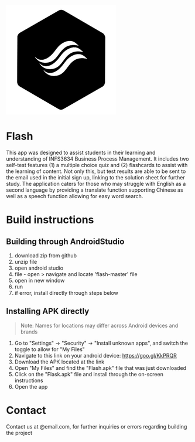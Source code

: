 ![alt text](https://raw.githubusercontent.com/z5075822/flash/master/app/src/main/res/drawable-mdpi/logo.png)

# Flash
This app was designed to assist students in their learning and understanding of INFS3634 Business Process Management. It includes two self-test features (1) a multiple choice quiz and (2) flashcards to assist with the learning of content. Not only this, but test results are able to be sent to the email used in the initial sign up, linking to the solution sheet for further study. The application caters for those who may struggle with English as a second language by providing a translate function supporting Chinese as well as a speech function allowing for easy word search. 

# Build instructions
## Building through AndroidStudio
1) download zip from github
2) unzip file
3) open android studio 
4) file - open > navigate and locate 'flash-master' file
5) open in new window
6) run
7) if error, install directly through steps below

## Installing APK directly
> Note: Names for locations may differ across Android devices and brands
1) Go to "Settings" -> "Security" -> "Install unknown apps", and switch the toggle to allow for "My Files"
2) Navigate to this link on your android device: https://goo.gl/KkPRQR
3) Download the APK located at the link
4) Open "My Files" and find the "Flash.apk" file that was just downloaded
5) Click on the "Flask.apk" file and install through the on-screen instructions
6) Open the app

# Contact
Contact us at @email.com, for further inquiries or errors regarding building the project

